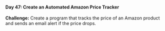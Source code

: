 #### Day 47: Create an Automated Amazon Price Tracker
**Challenge:** Create a program that tracks the price of an Amazon product and sends an email alert if the price drops.




